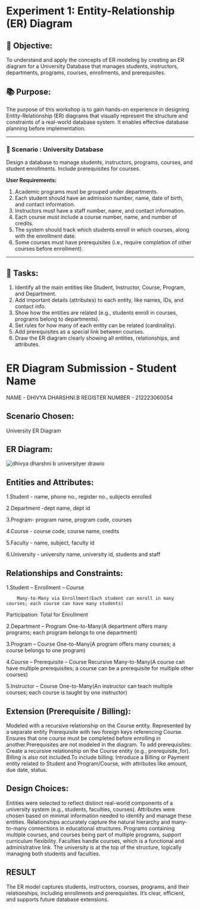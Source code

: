 # Experiment 1: Entity-Relationship (ER) Diagram

## 🎯 Objective:
To understand and apply the concepts of ER modeling by creating an ER diagram for a University Database that manages students, instructors, departments, programs, courses, enrollments, and prerequisites.


## 📚 Purpose:
The purpose of this workshop is to gain hands-on experience in designing Entity-Relationship (ER) diagrams that visually represent the structure and constraints of a real-world database system. It enables effective database planning before implementation.


---

### 🔹 Scenario : University Database
Design a database to manage students, instructors, programs, courses, and student enrollments. Include prerequisites for courses.

**User Requirements:**

1. Academic programs must be grouped under departments.  
2. Each student should have an admission number, name, date of birth, and contact information.  
3. Instructors must have a staff number, name, and contact information.  
4. Each course must include a course number, name, and number of credits.  
5. The system should track which students enroll in which courses, along with the enrollment date.  
6. Some courses must have prerequisites (i.e., require completion of other courses before enrollment).
---


## 📝 Tasks:

1. Identify all the main entities like Student, Instructor, Course, Program, and Department.  
2. Add important details (attributes) to each entity, like names, IDs, and contact info.  
3. Show how the entities are related (e.g., students enroll in courses, programs belong to departments).  
4. Set rules for how many of each entity can be related (cardinality).  
5. Add prerequisites as a special link between courses.  
6. Draw the ER diagram clearly showing all entities, relationships, and attributes.

# ER Diagram Submission - Student Name
NAME - DHIVYA DHARSHNI.B
REGISTER NUMBER - 212223060054

## Scenario Chosen:
University ER Diagram

## ER Diagram:
![dhivya dharshni b universityer drawio](https://github.com/user-attachments/assets/6547cc31-ea19-4cfe-a6bc-f3cb3b554b5a)


## Entities and Attributes:
1.Student - name, phone no., register no., subjects enrolled

2.Department -dept name, dept id

3.Program- program name, program code, courses

4.Course - course code, course name, credits

5.Faculty - name, subject, faculty id

6.University - university name, university id, students and staff

## Relationships and Constraints:
1.Student – Enrollment – Course

        Many-to-Many via Enrollment(Each student can enroll in many courses; each course can have many students)
Participation: Total for Enrollment

2.Department – Program
         One-to-Many(A department offers many programs; each program belongs to one department)

3.Program – Course
         One-to-Many(A program offers many courses; a course belongs to one program)

4.Course – Prerequisite – Course
         Recursive Many-to-Many(A course can have multiple prerequisites; a course can be a prerequisite for multiple other courses)

5.Instructor – Course
         One-to-Many(An instructor can teach multiple courses; each course is taught by one instructor)


## Extension (Prerequisite / Billing):
Modeled with a recursive relationship on the Course entity. Represented by a separate entity Prerequisite with two foreign keys referencing Course.
Ensures that one course must be completed before enrolling in another.Prerequisites are not modeled in the diagram. To add prerequisites: Create a recursive relationship on the Course entity (e.g., prerequisite_for). Billing is also not included.To include billing: Introduce a Billing or Payment entity related to Student and Program/Course, with attributes like amount, due date, status.

## Design Choices:
Entities were selected to reflect distinct real-world components of a university system (e.g., students, faculties, courses). Attributes were chosen based on minimal information needed to identify and manage these entities. Relationships accurately capture the natural hierarchy and many-to-many connections in educational structures. Programs containing multiple courses, and courses being part of multiple programs, support curriculum flexibility. Faculties handle courses, which is a functional and administrative link. The university is at the top of the structure, logically managing both students and faculties.

## RESULT
The ER model captures students, instructors, courses, programs, and their relationships, including enrollments and prerequisites. It’s clear, efficient, and supports future database extensions.
